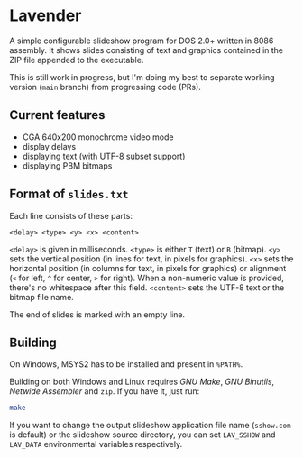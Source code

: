 # Lavender

A simple configurable slideshow program for DOS 2.0+ written in 8086 assembly. It shows slides consisting of text and graphics contained in the ZIP file appended to the executable.

This is still work in progress, but I'm doing my best to separate working version (`main` branch) from progressing code (PRs).

## Current features
* CGA 640x200 monochrome video mode
* display delays
* displaying text (with UTF-8 subset support)
* displaying PBM bitmaps

## Format of `slides.txt`
Each line consists of these parts:
```
<delay> <type> <y> <x> <content>
```

`<delay>` is given in milliseconds.
`<type>` is either `T` (text) or `B` (bitmap).
`<y>` sets the vertical position (in lines for text, in pixels for graphics).
`<x>` sets the horizontal position (in columns for text, in pixels for graphics) or alignment (`<` for left, `^` for center, `>` for right). When a non-numeric value is provided, there's no whitespace after this field.
`<content>` sets the UTF-8 text or the bitmap file name.

The end of slides is marked with an empty line.

## Building
On Windows, MSYS2 has to be installed and present in `%PATH%`. 

Building on both Windows and Linux requires *GNU Make*, *GNU Binutils*, *Netwide Assembler* and `zip`. If you have it, just run:
```sh
make
```

If you want to change the output slideshow application file name (`sshow.com` is default) or the slideshow source directory, you can set `LAV_SSHOW` and `LAV_DATA` environmental variables respectively.
